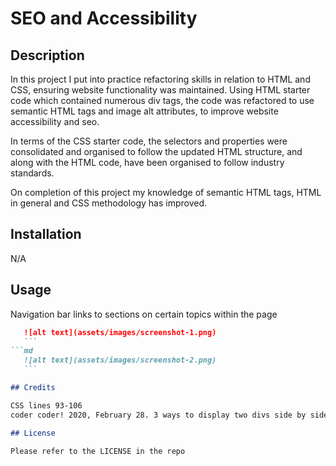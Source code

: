 # SEO and Accessibility 

## Description

In this project I put into practice refactoring skills in relation to HTML and CSS, ensuring website functionality was maintained. 
Using HTML starter code which contained numerous div tags, the code was refactored to use semantic HTML tags and image alt attributes, to improve website accessibility and seo.

In terms of the CSS starter code, the selectors and properties were consolidated and organised to follow the updated HTML structure, and along with the HTML code, have been organised to follow industry standards.

On completion of this project my knowledge of semantic HTML tags, HTML in general and CSS methodology has improved.

## Installation

N/A

## Usage

Navigation bar links to sections on certain topics within the page

 ```md
    ![alt text](assets/images/screenshot-1.png)
    ```
 ```md
    ![alt text](assets/images/screenshot-2.png)
    ```

## Credits

CSS lines 93-106
coder coder! 2020, February 28. 3 ways to display two divs side by side: float, flexbox, CSS grid. https://coder-coder.com/display-divs-side-by-side/

## License

Please refer to the LICENSE in the repo
